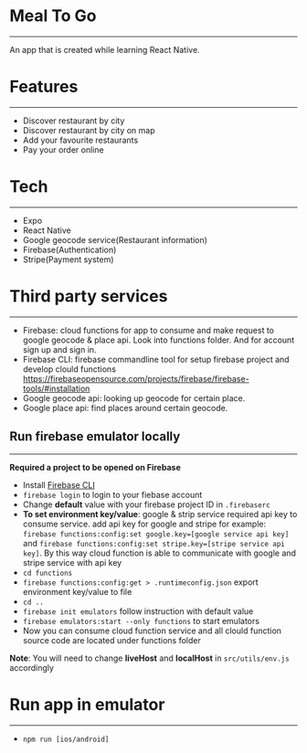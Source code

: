# Meal To Go

---

An app that is created while learning React Native.

# Features

---

- Discover restaurant by city
- Discover restaurant by city on map
- Add your favourite restaurants
- Pay your order online

# Tech

---

- Expo
- React Native
- Google geocode service(Restaurant information)
- Firebase(Authentication)
- Stripe(Payment system)

# Third party services

---

- Firebase: cloud functions for app to consume and make request
  to google geocode & place api. Look into functions folder.
  And for account sign up and sign in.
- Firebase CLI: firebase commandline tool for setup firebase project and
  develop clould functions
  https://firebaseopensource.com/projects/firebase/firebase-tools/#installation
- Google geocode api: looking up geocode for certain place.
- Google place api: find places around certain geocode.

## Run firebase emulator locally

---

**Required a project to be opened on Firebase**

- Install [Firebase CLI](https://firebaseopensource.com/projects/firebase/firebase-tools/#installation)
- `firebase login` to login to your fiebase account
- Change **default** value with your firebase project ID in `.firebaserc`
- **To set environment key/value**: google & strip service required api key
  to consume service. add api key for google and stripe for example:
  `firebase functions:config:set google.key=[google service api key]` and
  `firebase functions:config:set stripe.key=[stripe service api key]`. By
  this way cloud function is able to communicate with google and stripe service
  with api key
- `cd functions`
- `firebase functions:config:get > .runtimeconfig.json` export environment key/value
  to file
- `cd ..`
- `firebase init emulators` follow instruction with default value
- `firebase emulators:start --only functions` to start emulators
- Now you can consume cloud function service and all clould function
  source code are located under functions folder

**Note**: You will need to change **liveHost** and **localHost** in `src/utils/env.js`
accordingly

# Run app in emulator

---

- `npm run [ios/android]`
